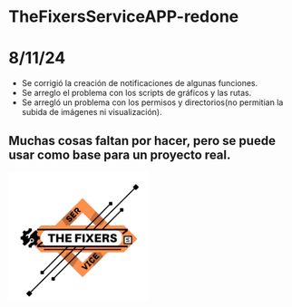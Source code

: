 # TheFixersServiceAPP-redone

# 8/11/24

- Se corrigió la creación de notificaciones de algunas funciones.
- Se arreglo el problema con los scripts de gráficos y las rutas.
- Se arregló un problema con los permisos y directorios(no permitian la subida de imágenes ni visualización).



## Muchas cosas faltan por hacer, pero se puede usar como base para un proyecto real.
![Logo de TheFixers](https://raw.githubusercontent.com/FranciscoOVelazquez99/TheFixersServiceAPP-redone/main/app/static/img/FixLogo.png)
